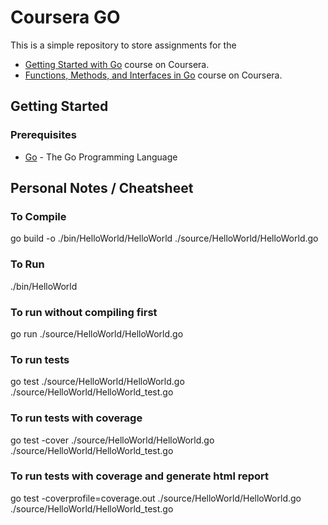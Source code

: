 # Coursera GO

This is a simple repository to store assignments for the

* [Getting Started with Go](https://www.coursera.org/learn/golang-getting-started) course on Coursera.
* [Functions, Methods, and Interfaces in Go](https://www.coursera.org/learn/golang-functions-methods) course on Coursera.

## Getting Started

### Prerequisites

* [Go](https://golang.org/dl/) - The Go Programming Language

## Personal Notes / Cheatsheet

### To Compile

go build -o ./bin/HelloWorld/HelloWorld ./source/HelloWorld/HelloWorld.go

### To Run

./bin/HelloWorld

### To run without compiling first

go run ./source/HelloWorld/HelloWorld.go

### To run tests

go test ./source/HelloWorld/HelloWorld.go ./source/HelloWorld/HelloWorld_test.go

### To run tests with coverage

go test -cover ./source/HelloWorld/HelloWorld.go ./source/HelloWorld/HelloWorld_test.go

### To run tests with coverage and generate html report

go test -coverprofile=coverage.out ./source/HelloWorld/HelloWorld.go ./source/HelloWorld/HelloWorld_test.go
